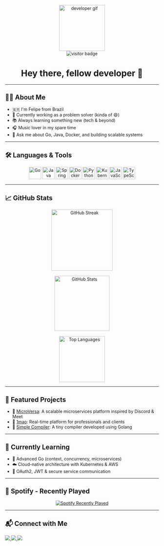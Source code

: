 <div align="center">
  <img src="https://media.giphy.com/media/M9gbBd9nbDrOTu1Mqx/giphy.gif" height="150" alt="developer gif" />
</div>

<div align="center">
  <img src="https://visitor-badge.laobi.icu/badge?page_id=FelipeFelipeRenan.FelipeFelipeRenan" alt="visitor badge" />
</div>

<h1 align="center">Hey there, fellow developer 👋</h1>

---

## 👨‍💻 About Me

- 🇧🇷 I'm Felipe from Brazil
- 🔭 Currently working as a problem solver (kinda of 😄)
- 📚 Always learning something new (tech & beyond)
- 🎧 Music lover in my spare time
- 💬 Ask me about Go, Java, Docker, and building scalable systems

---

## 🛠️ Languages & Tools

<div align="center">
  <img src="https://cdn.jsdelivr.net/gh/devicons/devicon/icons/go/go-original-wordmark.svg" height="40" alt="Go" />
  <img src="https://cdn.jsdelivr.net/gh/devicons/devicon/icons/java/java-original.svg" height="40" alt="Java" />
  <img src="https://cdn.jsdelivr.net/gh/devicons/devicon/icons/spring/spring-original.svg" height="40" alt="Spring" />
  <img src="https://cdn.jsdelivr.net/gh/devicons/devicon/icons/docker/docker-plain-wordmark.svg" height="40" alt="Docker" />
  <img src="https://cdn.jsdelivr.net/gh/devicons/devicon/icons/python/python-original.svg" height="40" alt="Python" />
  <img src="https://cdn.jsdelivr.net/gh/devicons/devicon/icons/kubernetes/kubernetes-plain.svg" height="40" alt="Kubernetes" />
  <img src="https://cdn.jsdelivr.net/gh/devicons/devicon/icons/javascript/javascript-original.svg" height="40" alt="JavaScript" />
  <img src="https://cdn.jsdelivr.net/gh/devicons/devicon/icons/typescript/typescript-original.svg" height="40" alt="TypeScript" />
</div>

---

## 📈 GitHub Stats

<div align="center">
  <img src="https://streak-stats.demolab.com?user=FelipeFelipeRenan&locale=en&mode=daily&theme=dark&hide_border=false&border_radius=5" height="200" alt="GitHub Streak" />
  <br/><br/>
  <img src="https://github-readme-stats.vercel.app/api?username=FelipeFelipeRenan&show_icons=true&include_all_commits=true&count_private=true&theme=dracula&hide_border=false" height="180" alt="GitHub Stats" />
  <br/><br/>
  <img src="https://github-readme-stats.vercel.app/api/top-langs?username=FelipeFelipeRenan&layout=compact&langs_count=6&theme=dracula&hide_border=false" height="150" alt="Top Languages" />
</div>

---

## 🚀 Featured Projects

- 🔗 [MicroVersa](https://github.com/FelipeFelipeRenan/MicroVersa): A scalable microservices platform inspired by Discord & Meet
- 🔗 [1mao](https://github.com/FelipeFelipeRenan/1mao): Real-time platform for professionals and clients
- 🔗 [Simple Compiler](https://github.com/FelipeFelipeRenan/simple-compiler): A tiny compiler developed using Golang

---

## 🌱 Currently Learning

- 🧠 Advanced Go (context, concurrency, microservices)
- ☁️ Cloud-native architecture with Kubernetes & AWS
- 🔐 OAuth2, JWT & secure service communication

---

## 🎵 Spotify - Recently Played

<div align="center">
  <a href="https://open.spotify.com/user/feliperenanqwerty">
    <img src="https://spotify-recently-played-readme.vercel.app/api?user=feliperenanqwerty&count=5" alt="Spotify Recently Played" />
  </a>
</div>

---

## 📬 Connect with Me

<p align="left">
  <a href="https://www.linkedin.com/in/felipefernandesss" target="_blank">
    <img src="https://img.shields.io/badge/-LinkedIn-0A66C2?style=for-the-badge&logo=linkedin&logoColor=white" />
  </a>
  <a href="mailto:feliperenanqwerty@gmail.com">
    <img src="https://img.shields.io/badge/-Gmail-D14836?style=for-the-badge&logo=gmail&logoColor=white" />
  </a>
  <a href="https://github.com/FelipeFelipeRenan">
    <img src="https://img.shields.io/badge/-GitHub-181717?style=for-the-badge&logo=github&logoColor=white" />
  </a>
</p>

